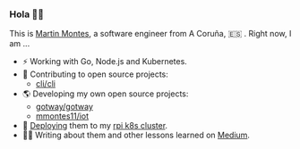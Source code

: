 ### Hola 👋🏻

This is [Martin Montes](https://mmontes11.github.io/), a software engineer from A Coruña, 🇪🇸 . Right now, I am ...

- ⚡ Working with Go, Node.js and Kubernetes.
- 🌱 Contributing to open source projects:
  - [cli/cli](https://github.com/cli/cli)
- 🌎 Developing my own open source projects:
  - [gotway/gotway](https://github.com/gotway/gotway)
  - [mmontes11/iot](https://github.com/mmontes11/iot)
- 🚀 [Deploying](https://itnext.io/ci-cd-for-a-multi-arch-go-application-using-github-actions-docker-buildx-helm-and-kubernetes-f415a42b2c82) them to my [rpi k8s cluster](https://itnext.io/deploying-a-microservice-oriented-application-to-kubernetes-from-zero-to-production-416a173a8505).
- ✍🏻 Writing about them and other lessons learned on [Medium](https://medium.com/@mmontes11).
